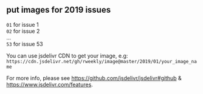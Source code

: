 ## put images for 2019 issues

`01` for issue 1    
`02` for issue 2    
...    
`53` for issue 53

You can use jsdelivr CDN to get your image, e.g:
`https://cdn.jsdelivr.net/gh/rweekly/image@master/2019/01/your_image_name`

For more info, please see <https://github.com/jsdelivr/jsdelivr#github> & <https://www.jsdelivr.com/features>.
